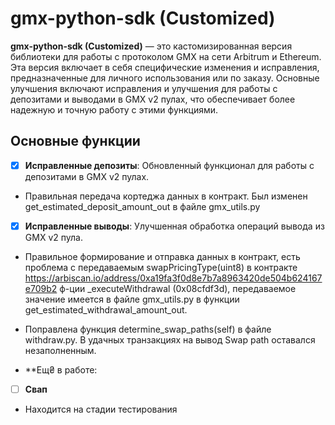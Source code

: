 # gmx-python-sdk (Customized)

**gmx-python-sdk (Customized)** — это кастомизированная версия библиотеки для работы с протоколом GMX на сети Arbitrum и Ethereum. Эта версия включает в себя специфические изменения и исправления, предназначенные для личного использования или по заказу. Основные улучшения включают исправления и улучшения для работы с депозитами и выводами в GMX v2 пулах, что обеспечивает более надежную и точную работу с этими функциями.

## Основные функции

- [x]  **Исправленные депозиты**: Обновленный функционал для работы с депозитами в GMX v2 пулах.
- Правильная передача кортеджа данных в контракт. Был изменен get_estimated_deposit_amount_out в файле gmx_utils.py
  
- [x]  **Исправленные выводы**: Улучшенная обработка операций вывода из GMX v2 пула.
- Правильное формирование и отправка данных в контракт, есть проблема с передаваемым swapPricingType(uint8) в контракте https://arbiscan.io/address/0xa19fa3f0d8e7b7a8963420de504b624167e709b2 ф-ции _executeWithdrawal (0x08cfdf3d), передаваемое значение имеется в файле gmx_utils.py в функции get_estimated_withdrawal_amount_out.
- Поправлена функция determine_swap_paths(self) в файлe withdraw.py. В удачных транзакциях на вывод Swap path оставался незаполненным.

- **Ещ₴ в работе:
- [ ] **Свап**
- Находится на стадии тестирования  

